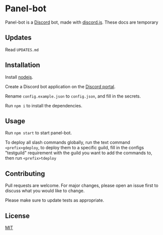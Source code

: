 # Panel-bot

Panel-bot is a [Discord](https://discord.com/) bot, made with [discord.js](https://discord.js.org/). These docs are temporary

## Updates

Read `UPDATES.md`

## Installation

Install [nodejs](https://nodejs.org/en/download/).

Create a Discord bot application on the [Discord portal](https://discord.com/developers/applications).

Rename `config.example.json` to `config.json`, and fill in the secrets.

Run `npm i` to install the dependencies.

## Usage

Run `npm start` to start panel-bot.

To deploy all slash commands globally, run the text command `<prefix>gdeploy`, to deploy them to a specific guild, fill in the configs "testguild" requirement with the guild you want to add the commands to, then run `<prefix>tdeploy`

## Contributing
Pull requests are welcome. For major changes, please open an issue first to discuss what you would like to change.

Please make sure to update tests as appropriate.

## License
[MIT](https://choosealicense.com/licenses/mit/)